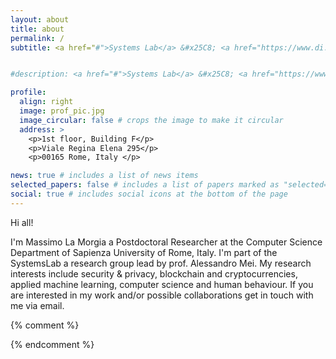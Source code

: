 ```yaml
---
layout: about
title: about
permalink: /
subtitle: <a href="#">Systems Lab</a> &#x25C8; <a href="https://www.di.uniroma1.it/en" target="_blank">Computer Science Department</a> &#x25C8; <a href="https://www.uniroma1.it/" target="_blank"> Sapienza University</a>.


#description: <a href="#">Systems Lab</a> &#x25C8; <a href="https://www.di.uniroma1.it/en" target="_blank">Computer Science Department</a> &#x25C8; <a href="https://www.uniroma1.it/" target="_blank"> Sapienza University</a>.

profile:
  align: right
  image: prof_pic.jpg
  image_circular: false # crops the image to make it circular
  address: >
    <p>1st floor, Building F</p>
    <p>Viale Regina Elena 295</p>
    <p>00165 Rome, Italy </p>

news: true # includes a list of news items
selected_papers: false # includes a list of papers marked as "selected={true}"
social: true # includes social icons at the bottom of the page
---
```


Hi all!

I'm Massimo La Morgia a Postdoctoral Researcher at the Computer Science Department of Sapienza University of Rome, Italy.
I'm part of the SystemsLab a research group lead by prof. Alessandro Mei.
My research interests include security & privacy, blockchain and cryptocurrencies, applied machine learning, computer science and human behaviour.
If you are interested in my work and/or possible collaborations get in touch with me via email.

{% comment %}

<!--- %In 2012 he won a research scholarship with the CATTID, research laboratory of Sapienza University of Rome.
In 2014 and 2015 he won a research scholarship with the Computer Science Department of Sapienza University.
%In 2014 he worked six months as NFC Specialist Consultant for PayBay Networks Srl. In 2014 and 2015 he worked for Consorzio Roma Ricerche as Senior Software Developer. In 2017 he obtained the Google Associate Android Developer certification.
%During his Ph.D. and along the collaboration with the Computer Science Department, he was involved in several technology transfer activities regarding IOT systems, mobile technology, and proximity payments.
His research interests include computer systems, security and privacy. He won the the `Avvio alla Ricerca 2017' award from Sapienza University.
Write your biography here. Tell the world about yourself. Link to your favorite [subreddit](http://reddit.com){:target="\_blank"}. You can put a picture in, too. The code is already in, just name your picture `prof_pic.jpg` and put it in the `img/` folder.

Put your address / P.O. box / other info right below your picture. You can also disable any these elements by editing `profile` property of the YAML header of your `_pages/about.md`. Edit `_bibliography/papers.bib` and Jekyll will render your [publications page](/al-folio/publications/) automatically.

Link to your social media connections, too. This theme is set up to use [Font Awesome icons](http://fortawesome.github.io/Font-Awesome/){:target="\_blank"} and [Academicons](https://jpswalsh.github.io/academicons/){:target="\_blank"}, like the ones below. Add your Facebook, Twitter, LinkedIn, Google Scholar, or just disable all of them.--->

{% endcomment %}
